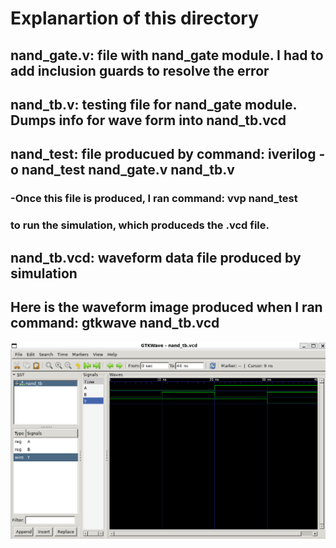 # Explanartion of this directory

## nand_gate.v: file with nand_gate module. I had to add inclusion guards to resolve the error
## nand_tb.v: testing file for nand_gate module. Dumps info for wave form into nand_tb.vcd 
## nand_test: file producued by command: iverilog -o nand_test nand_gate.v nand_tb.v
### -Once this file is produced, I ran command: vvp nand_test 
###  to run the simulation, which produceds the .vcd file. 
## nand_tb.vcd: waveform data file produced by simulation 

## Here is the waveform image produced when I ran command: gtkwave nand_tb.vcd
![My Image](nand_wave.png)